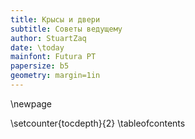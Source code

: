 ```yaml
---
title: Крысы и двери
subtitle: Советы ведущему
author: StuartZaq
date: \today
mainfont: Futura PT 
papersize: b5
geometry: margin=1in
---
```


\newpage

\setcounter{tocdepth}{2}
\tableofcontents